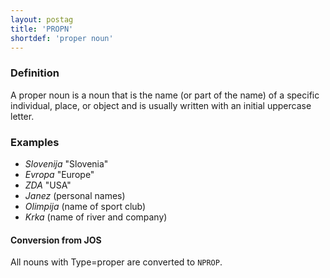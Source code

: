 ```yaml
---
layout: postag
title: 'PROPN'
shortdef: 'proper noun'
---
```


### Definition

A proper noun is a noun that is the name (or part of the name) of a specific individual, place, or object and is usually written with an initial uppercase letter.

### Examples

- _Slovenija_ "Slovenia"
- _Evropa_ "Europe"
- _ZDA_ "USA"
- _Janez_ (personal names)
- _Olimpija_ (name of sport club)
- _Krka_ (name of river and company)

#### Conversion from JOS

All nouns with Type=proper are converted to `NPROP`.
<!-- Interlanguage links updated Čt lis 12 09:42:56 CET 2020 -->
